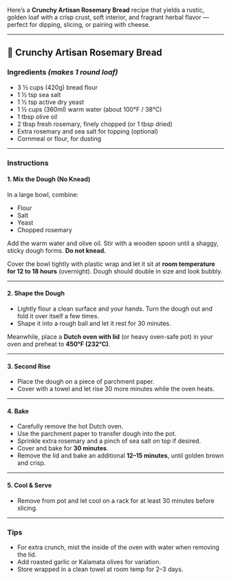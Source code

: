 Here’s a **Crunchy Artisan Rosemary Bread** recipe that yields a rustic, golden loaf with a crisp crust, soft interior, and fragrant herbal flavor — perfect for dipping, slicing, or pairing with cheese.

---

## 🌿 Crunchy Artisan Rosemary Bread

### **Ingredients** *(makes 1 round loaf)*

* 3 ½ cups (420g) bread flour
* 1 ½ tsp sea salt
* 1 ½ tsp active dry yeast
* 1 ½ cups (360ml) warm water (about 100°F / 38°C)
* 1 tbsp olive oil
* 2 tbsp fresh rosemary, finely chopped (or 1 tbsp dried)
* Extra rosemary and sea salt for topping (optional)
* Cornmeal or flour, for dusting

---

### **Instructions**

#### 1. **Mix the Dough (No Knead)**

In a large bowl, combine:

* Flour
* Salt
* Yeast
* Chopped rosemary

Add the warm water and olive oil. Stir with a wooden spoon until a shaggy, sticky dough forms.
**Do not knead.**

Cover the bowl tightly with plastic wrap and let it sit at **room temperature for 12 to 18 hours** (overnight). Dough should double in size and look bubbly.

---

#### 2. **Shape the Dough**

* Lightly flour a clean surface and your hands. Turn the dough out and fold it over itself a few times.
* Shape it into a rough ball and let it rest for 30 minutes.

Meanwhile, place a **Dutch oven with lid** (or heavy oven-safe pot) in your oven and preheat to **450°F (232°C)**.

---

#### 3. **Second Rise**

* Place the dough on a piece of parchment paper.
* Cover with a towel and let rise 30 more minutes while the oven heats.

---

#### 4. **Bake**

* Carefully remove the hot Dutch oven.
* Use the parchment paper to transfer dough into the pot.
* Sprinkle extra rosemary and a pinch of sea salt on top if desired.
* Cover and bake for **30 minutes**.
* Remove the lid and bake an additional **12–15 minutes**, until golden brown and crisp.

---

#### 5. **Cool & Serve**

* Remove from pot and let cool on a rack for at least 30 minutes before slicing.

---

### **Tips**

* For extra crunch, mist the inside of the oven with water when removing the lid.
* Add roasted garlic or Kalamata olives for variation.
* Store wrapped in a clean towel at room temp for 2–3 days.
